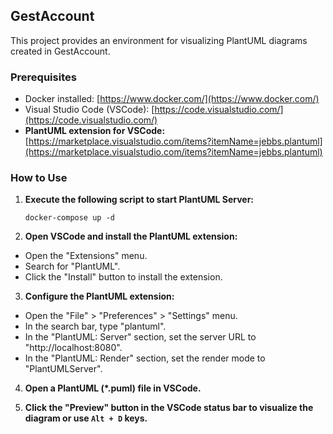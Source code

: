 ## GestAccount

This project provides an environment for visualizing PlantUML diagrams created in GestAccount.

### Prerequisites

* Docker installed: [https://www.docker.com/](https://www.docker.com/)
* Visual Studio Code (VSCode): [https://code.visualstudio.com/](https://code.visualstudio.com/)
* **PlantUML extension for VSCode:** [https://marketplace.visualstudio.com/items?itemName=jebbs.plantuml](https://marketplace.visualstudio.com/items?itemName=jebbs.plantuml)

### How to Use
1. **Execute the following script to start PlantUML Server:**

	```
	docker-compose up -d
	```
2. **Open VSCode and install the PlantUML extension:**

* Open the "Extensions" menu.
* Search for "PlantUML".
* Click the "Install" button to install the extension.

3. **Configure the PlantUML extension:**

* Open the "File" > "Preferences" > "Settings" menu.
* In the search bar, type "plantuml".
* In the "PlantUML: Server" section, set the server URL to "http://localhost:8080".
* In the "PlantUML: Render" section, set the render mode to "PlantUMLServer".

4. **Open a PlantUML (*.puml) file in VSCode.**


5. **Click the "Preview" button in the VSCode status bar to visualize the diagram or use `Alt + D`  keys.**

